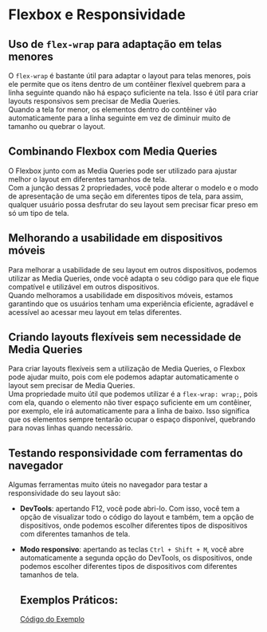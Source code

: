 # Flexbox e Responsividade

## Uso de `flex-wrap` para adaptação em telas menores

O `flex-wrap` é bastante útil para adaptar o layout para telas menores, pois ele permite que os itens dentro de um contêiner flexível quebrem para a linha seguinte quando não há espaço suficiente na tela. Isso é útil para criar layouts responsivos sem precisar de Media Queries.  
Quando a tela for menor, os elementos dentro do contêiner vão automaticamente para a linha seguinte em vez de diminuir muito de tamanho ou quebrar o layout.

## Combinando Flexbox com Media Queries

O Flexbox junto com as Media Queries pode ser utilizado para ajustar melhor o layout em diferentes tamanhos de tela.  
Com a junção dessas 2 propriedades, você pode alterar o modelo e o modo de apresentação de uma seção em diferentes tipos de tela, para assim, qualquer usuário possa desfrutar do seu layout sem precisar ficar preso em só um tipo de tela.

## Melhorando a usabilidade em dispositivos móveis

Para melhorar a usabilidade de seu layout em outros dispositivos, podemos utilizar as Media Queries, onde você adapta o seu código para que ele fique compatível e utilizável em outros dispositivos.  
Quando melhoramos a usabilidade em dispositivos móveis, estamos garantindo que os usuários tenham uma experiência eficiente, agradável e acessível ao acessar meu layout em telas diferentes.

## Criando layouts flexíveis sem necessidade de Media Queries

Para criar layouts flexíveis sem a utilização de Media Queries, o Flexbox pode ajudar muito, pois com ele podemos adaptar automaticamente o layout sem precisar de Media Queries.  
Uma propriedade muito útil que podemos utilizar é a `flex-wrap: wrap;`, pois com ela, quando o elemento não tiver espaço suficiente em um contêiner, por exemplo, ele irá automaticamente para a linha de baixo. Isso significa que os elementos sempre tentarão ocupar o espaço disponível, quebrando para novas linhas quando necessário.

## Testando responsividade com ferramentas do navegador

Algumas ferramentas muito úteis no navegador para testar a responsividade do seu layout são:

- **DevTools**: apertando F12, você pode abri-lo. Com isso, você tem a opção de visualizar todo o código do layout e também, tem a opção de dispositivos, onde podemos escolher diferentes tipos de dispositivos com diferentes tamanhos de tela.
- **Modo responsivo**: apertando as teclas `Ctrl + Shift + M`, você abre automaticamente a segunda opção do DevTools, os dispositivos, onde podemos escolher diferentes tipos de dispositivos com diferentes tamanhos de tela.

  ## Exemplos Práticos:
  [Código do Exemplo](https://github.com/gustavo14lima/disciplinas-2025/tree/main/repo-uc15/AC2%20-%20CSS%20Flexbox/Flexbox%20e%20Responsividade/exemplo-pr%C3%A1tico) 
